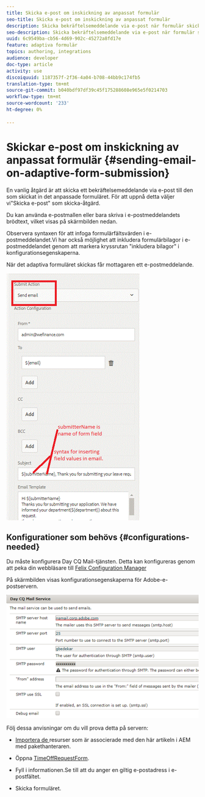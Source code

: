 ```yaml
---
title: Skicka e-post om inskickning av anpassat formulär
seo-title: Skicka e-post om inskickning av anpassat formulär
description: Skicka bekräftelsemeddelande via e-post när formulär skickas in på ett adaptivt sätt med skicka-e-postkomponenten
seo-description: Skicka bekräftelsemeddelande via e-post när formulär skickas in på ett adaptivt sätt med skicka-e-postkomponenten
uuid: 6c9549ba-cb56-4d69-902c-45272a8fd17e
feature: adaptiva formulär
topics: authoring, integrations
audience: developer
doc-type: article
activity: use
discoiquuid: 1187357f-2f36-4a04-b708-44bb9c174fb5
translation-type: tm+mt
source-git-commit: b040bdf97df39c45f175288608e965e5f0214703
workflow-type: tm+mt
source-wordcount: '233'
ht-degree: 0%

---
```



# Skickar e-post om inskickning av anpassat formulär {#sending-email-on-adaptive-form-submission}

En vanlig åtgärd är att skicka ett bekräftelsemeddelande via e-post till den som skickat in det anpassade formuläret. För att uppnå detta väljer vi&quot;Skicka e-post&quot; som skicka-åtgärd.

Du kan använda e-postmallen eller bara skriva i e-postmeddelandets brödtext, vilket visas på skärmbilden nedan.

Observera syntaxen för att infoga formulärfältsvärden i e-postmeddelandet.Vi har också möjlighet att inkludera formulärbilagor i e-postmeddelandet genom att markera kryssrutan &quot;inkludera bilagor&quot; i konfigurationsegenskaperna.

När det adaptiva formuläret skickas får mottagaren ett e-postmeddelande.

![SendEmail](assets/sendemailaction.gif)

## Konfigurationer som behövs {#configurations-needed}

Du måste konfigurera Day CQ Mail-tjänsten. Detta kan konfigureras genom att peka din webbläsare till [Felix Configuration Manager](http://localhost:4502/system/console/configMgr)

På skärmbilden visas konfigurationsegenskaperna för Adobe-e-postservern.

![mailservice](assets/mailservice.png)

Följ dessa anvisningar om du vill prova detta på servern:

* [Importera de ](assets/timeoffrequest.zip) resurser som är associerade med den här artikeln i AEM med pakethanteraren.

* Öppna [TimeOffRequestForm](http://localhost:4502/content/dam/formsanddocuments/helpx/timeoffrequestform/jcr:content?wcmmode=disabled).

* Fyll i informationen.Se till att du anger en giltig e-postadress i e-postfältet.

* Skicka formuläret.
